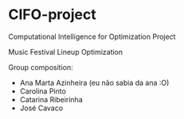 # CIFO-project
Computational Intelligence for Optimization Project

Music Festival Lineup Optimization

Group composition:
- Ana Marta Azinheira (eu não sabia da ana :O)
- Carolina Pinto
- Catarina Ribeirinha
- José Cavaco
